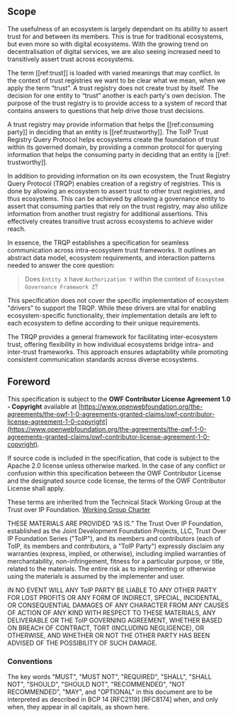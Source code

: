 
[//]: # (::: forewordtitle)

[//]: # (Foreword)

[//]: # (:::)

[//]: # (\newpage)

## Scope

The usefulness of an ecosystem is largely dependant on its ability to assert trust for and between its members. This is true for traditional ecosystems, but even more so with digital ecosystems. With the growing trend on decentralisation of digital services, we are also seeing increased need to transitively assert trust across ecosystems. 

The term [[ref:trust]] is loaded with varied meanings that may conflict. In the context of trust registries we want to be clear what we mean, when we apply the term “trust”. A trust registry does not create trust by itself. The decision for one entity to “trust” another is each party's own decision. The purpose of the trust registry is to provide access to a system of record that contains answers to questions that help drive those trust decisions.

A trust registry may provide information that helps the [[ref:consuming party]] in deciding that an entity is [[ref:trustworthy]]. 
The ToIP Trust Registry Query Protocol helps ecosystems create the foundation of trust within its governed domain, by providing a common protocol for querying information that helps the consuming party in deciding that an entity is [[ref: trustworthy]].

In addition to providing information on its own ecosystem, the Trust Registry Query Protocol (TRQP) enables creation of a registry of registries. This is done by allowing an ecosystem to assert trust to other trust registries, and thus ecosystems. This can be achieved by allowing a governance entity to assert that consuming parties that rely on the trust registry, may also utilize information from another trust registry for additional assertions. This effectively creates transitive trust across ecosystems to achieve wider reach.

In essence, the TRQP establishes a specification for seamless communication across intra-ecosystem trust frameworks. It outlines an abstract data model, ecosystem requirements, and interaction patterns needed to answer the core question:

> Does `Entity X` have `Authorization Y` within the context of `Ecosystem Governance Framework Z`?

This specification does not cover the specific implementation of ecosystem "drivers" to support the TRQP. While these drivers are vital for enabling ecosystem-specific functionality, their implementation details are left to each ecosystem to define according to their unique requirements. 

The TRQP provides a general framework for facilitating inter-ecosystem trust, offering flexibility in how individual ecosystems bridge intra- and inter-trust frameworks. This approach ensures adaptability while promoting consistent communication standards across diverse ecosystems.

## Foreword
This specification is subject to the **OWF Contributor License Agreement 1.0 - Copyright** available at
[https://www.openwebfoundation.org/the-agreements/the-owf-1-0-agreements-granted-claims/owf-contributor-license-agreement-1-0-copyright](https://www.openwebfoundation.org/the-agreements/the-owf-1-0-agreements-granted-claims/owf-contributor-license-agreement-1-0-copyright).

If source code is included in the specification, that code is subject to the Apache 2.0 license unless otherwise marked. In the case of any conflict or confusion within this specification between the OWF Contributor License and the designated source code license, the terms of the OWF Contributor License shall apply.

These terms are inherited from the Technical Stack Working Group at the Trust over IP Foundation. [Working Group Charter](https://trustoverip.org/wp-content/uploads/TSWG-2-Charter-Revision.pdf)

THESE MATERIALS ARE PROVIDED “AS IS.” The Trust Over IP Foundation, established as the Joint Development Foundation Projects, LLC, Trust Over IP Foundation Series ("ToIP"), and its members and contributors (each of ToIP, its members and contributors, a "ToIP Party") expressly disclaim any warranties (express, implied, or otherwise), including implied warranties of merchantability, non-infringement, fitness for a particular purpose, or title, related to the materials. The entire risk as to implementing or otherwise using the materials is assumed by the implementer and user. 

IN NO EVENT WILL ANY ToIP PARTY BE LIABLE TO ANY OTHER PARTY FOR LOST PROFITS OR ANY FORM OF INDIRECT, SPECIAL, INCIDENTAL, OR CONSEQUENTIAL DAMAGES OF ANY CHARACTER FROM ANY CAUSES OF ACTION OF ANY KIND WITH RESPECT TO THESE MATERIALS, ANY DELIVERABLE OR THE ToIP GOVERNING AGREEMENT, WHETHER BASED ON BREACH OF CONTRACT, TORT (INCLUDING NEGLIGENCE), OR OTHERWISE, AND WHETHER OR NOT THE OTHER PARTY HAS BEEN ADVISED OF THE POSSIBILITY OF SUCH DAMAGE.
 
### Conventions
The key words "MUST", "MUST NOT", "REQUIRED", "SHALL", "SHALL NOT", "SHOULD", "SHOULD NOT", "RECOMMENDED", "NOT RECOMMENDED", "MAY", and "OPTIONAL" in this document are to be interpreted as described in BCP 14 [RFC2119] [RFC8174] when, and only when, they appear in all capitals, as shown here.


